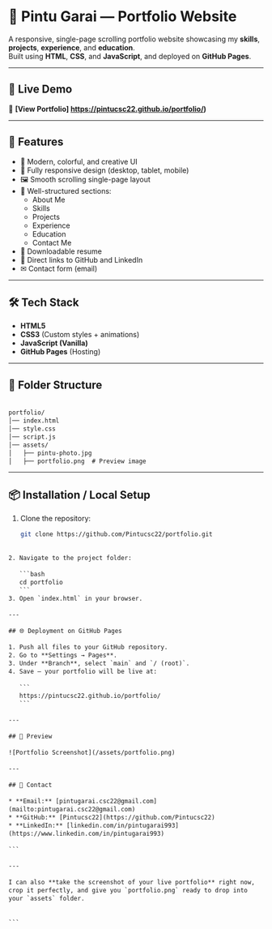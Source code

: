 # 🌟 Pintu Garai — Portfolio Website

A responsive, single-page scrolling portfolio website showcasing my **skills**, **projects**, **experience**, and **education**.  
Built using **HTML**, **CSS**, and **JavaScript**, and deployed on **GitHub Pages**.

---

## 🚀 Live Demo
🔗 **[View Portfolio] https://pintucsc22.github.io/portfolio/)**  

---

## 📌 Features
- 🎨 Modern, colorful, and creative UI
- 📱 Fully responsive design (desktop, tablet, mobile)
- 🖼 Smooth scrolling single-page layout
- 📂 Well-structured sections:
  - About Me
  - Skills
  - Projects
  - Experience
  - Education
  - Contact Me
- 📄 Downloadable resume
- 🔗 Direct links to GitHub and LinkedIn
- ✉ Contact form (email)

---

## 🛠 Tech Stack
- **HTML5**
- **CSS3** (Custom styles + animations)
- **JavaScript (Vanilla)**
- **GitHub Pages** (Hosting)

---

## 📂 Folder Structure
```

portfolio/
│── index.html
│── style.css
│── script.js
│── assets/
│   ├── pintu-photo.jpg
│   ├── portfolio.png  # Preview image

````

---

## 📦 Installation / Local Setup
1. Clone the repository:
   ```bash
   git clone https://github.com/Pintucsc22/portfolio.git
````

2. Navigate to the project folder:

   ```bash
   cd portfolio
   ```
3. Open `index.html` in your browser.

---

## 🌐 Deployment on GitHub Pages

1. Push all files to your GitHub repository.
2. Go to **Settings → Pages**.
3. Under **Branch**, select `main` and `/ (root)`.
4. Save — your portfolio will be live at:

   ```
   https://pintucsc22.github.io/portfolio/
   ```

---

## 📸 Preview

![Portfolio Screenshot](/assets/portfolio.png)

---

## 📧 Contact

* **Email:** [pintugarai.csc22@gmail.com](mailto:pintugarai.csc22@gmail.com)
* **GitHub:** [Pintucsc22](https://github.com/Pintucsc22)
* **LinkedIn:** [linkedin.com/in/pintugarai993](https://www.linkedin.com/in/pintugarai993)

```

---

I can also **take the screenshot of your live portfolio** right now, crop it perfectly, and give you `portfolio.png` ready to drop into your `assets` folder.  


```

